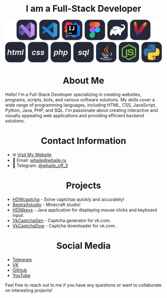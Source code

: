<h1 align="center">I am a Full-Stack Developer</h1>

<p align="center">
    <img src="_whaile_.png" alt="Profile Image">
</p>

<h1 align="center">About Me</h1>

Hello! I'm a Full-Stack Developer specializing in creating websites, programs, scripts, bots, and various software solutions. My skills cover a wide range of programming languages, including HTML, CSS, JavaScript, Python, Java, PHP, and SQL. I'm passionate about creating interactive and visually appealing web applications and providing efficient backend solutions.

<h1 align="center">Contact Information</h1>

- 🌐 [Visit My Website](https://whaile.ru)
- 📧 Email: whaile@whaile.ru
- 📱 Telegram: [@whaile_off_3](https://t.me/whaile_off_3)

<h1 align="center">Projects</h1>

- [HDWcaptcha](https://github.com/hdwcaptcha) - Solve captchas quickly and accurately!
- [BestraXstudio](https://github.com/whaile-off/BestraXstudio) - Minecraft studio!
- [HDWkeys](https://github.com/whaile-off/hdwkeys) - Java application for displaying mouse clicks and keyboard input.
- [VkCaptchaGen](https://github.com/whaile-off/vk-captcha-generator) - Captcha generator for vk.com.
- [VkCaptchaDow](https://github.com/whaile-off/vk-captcha-dowloader) - Captcha downloader for vk.com.

<h1 align="center">Social Media</h1>

- [Telegram](https://t.me/whaile_off_3)
- [VK](https://vk.com/whaile_off_2)
- [GitHub](https://github.com/whaile-off)
- [YouTube](https://www.youtube.com/@_whaile_)

Feel free to reach out to me if you have any questions or want to collaborate on interesting projects!
